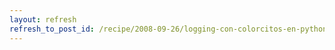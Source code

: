 ```yaml
---
layout: refresh
refresh_to_post_id: /recipe/2008-09-26/logging-con-colorcitos-en-python.html
---
```

